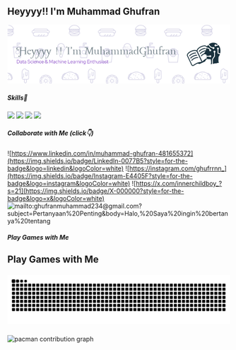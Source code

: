## Heyyyy!! I'm Muhammad Ghufran
![Muhammad Ghufran](img/image.png)
##### Skills🤹
<img src="https://img.shields.io/badge/Scratch-4D97FF?style=for-the-badge&logo=Scratch&logoColor=white" /> <img src="https://img.shields.io/badge/Python-FFD43B?style=for-the-badge&logo=python&logoColor=blue" /> <img src="https://img.shields.io/badge/Pandas-2C2D72?style=for-the-badge&logo=pandas&logoColor=white" /> <img src="https://img.shields.io/badge/Numpy-777BB4?style=for-the-badge&logo=numpy&logoColor=white" />

##### Collaborate with Me (click👇)
![https://www.linkedin.com/in/muhammad-ghufran-481655372](https://img.shields.io/badge/LinkedIn-0077B5?style=for-the-badge&logo=linkedin&logoColor=white) ![https://instagram.com/ghufrrnn_](https://img.shields.io/badge/Instagram-E4405F?style=for-the-badge&logo=instagram&logoColor=white) ![https://x.com/innerchildboy_?s=21](https://img.shields.io/badge/X-000000?style=for-the-badge&logo=x&logoColor=white) ![mailto:ghufranmuhammad234@gmail.com?subject=Pertanyaan%20Penting&body=Halo,%20Saya%20ingin%20bertanya%20tentang](https://img.shields.io/badge/Gmail-D14836?style=for-the-badge&logo=gmail&logoColor=whi)

##### Play Games with Me
<h2 align="left">Play Games with Me</h2>

###

<img src="https://raw.githubusercontent.com/Pronnnnnnn/Pronnnnnnn/output/snake.svg" alt="Snake animation" />

###

<picture>
  <source media="(prefers-color-scheme: dark)" srcset="https://raw.githubusercontent.com/Pronnnnnnn/Pronnnnnnn/output/pacman-contribution-graph-dark.svg">
  <source media="(prefers-color-scheme: light)" srcset="https://raw.githubusercontent.com/Pronnnnnnn/Pronnnnnnn/output/pacman-contribution-graph.svg">
  <img alt="pacman contribution graph" src="https://raw.githubusercontent.com/Pronnnnnnn/Pronnnnnnn/output/pacman-contribution-graph.svg">
</picture>

###
<!---
Pronnnnnnn/Pronnnnnnn is a ✨ special ✨ repository because its `README.md` (this file) appears on your GitHub profile.
You can click the Preview link to take a look at your changes.
--->
